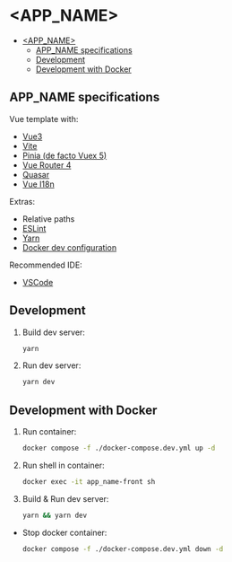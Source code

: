 # <APP_NAME>

<!-- TOC -->

- [<APP_NAME>](#app_name)
    - [APP_NAME specifications](#app_name-specifications)
    - [Development](#development)
    - [Development with Docker](#development-with-docker)

<!-- /TOC -->

## APP_NAME specifications

Vue template with:

- [Vue3](https://v3.vuejs.org/)
- [Vite](https://vitejs.dev/)
- [Pinia (de facto Vuex 5)](https://pinia.vuejs.org/)
- [Vue Router 4](https://next.router.vuejs.org/guide/)
- [Quasar](https://quasar.dev/)
- [Vue I18n](https://kazupon.github.io/vue-i18n/)

Extras:

- Relative paths
- [ESLint](https://eslint.org/)
- [Yarn](https://yarnpkg.com/)
- [Docker dev configuration](https://docker.com/)

Recommended IDE:

- [VSCode](https://code.visualstudio.com/)

## Development

1. Build dev server:

    ```bash
    yarn
    ```

2. Run dev server:

    ```bash
    yarn dev
    ```

## Development with Docker

1. Run container:

    ```bash
    docker compose -f ./docker-compose.dev.yml up -d
    ```

2. Run shell in container:

    ```bash
    docker exec -it app_name-front sh
    ```

3. Build & Run dev server:

    ```bash
    yarn && yarn dev
    ```

- Stop docker container:

    ```bash
    docker compose -f ./docker-compose.dev.yml down -d
    ```
